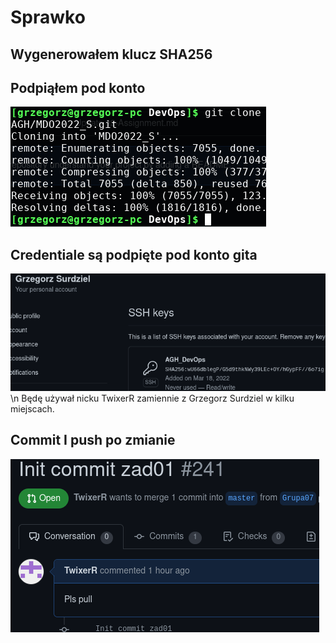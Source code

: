 ﻿# Sprawko
## Wygenerowałem klucz SHA256
## Podpiąłem pod konto
![zobaczymy, czy ruszy lokalny resource](clonessh.png)
## Credentiale są podpięte pod konto gita
![credentiale](creds.png)\n
Będę używał nicku TwixerR zamiennie z Grzegorz Surdziel w kilku miejscach.
## Commit I push po zmianie
![wysatwiony pull](pull.png)

